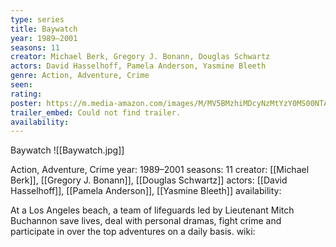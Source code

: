 ```yaml
---
type: series
title: Baywatch
year: 1989–2001
seasons: 11
creator: Michael Berk, Gregory J. Bonann, Douglas Schwartz
actors: David Hasselhoff, Pamela Anderson, Yasmine Bleeth
genre: Action, Adventure, Crime
seen:
rating: 
poster: https://m.media-amazon.com/images/M/MV5BMzhiMDcyNzMtYzY0MS00NTAwLWFlMDgtYzhhNDIyODYyNTBiXkEyXkFqcGdeQXVyMzI4MTk3MTY@._V1_SX300.jpg
trailer_embed: Could not find trailer.
availability:
---
```

Baywatch
![[Baywatch.jpg]]

Action, Adventure, Crime
year: 1989–2001
seasons: 11
creator: [[Michael Berk]], [[Gregory J. Bonann]], [[Douglas Schwartz]]
actors: [[David Hasselhoff]], [[Pamela Anderson]], [[Yasmine Bleeth]]
availability:

At a Los Angeles beach, a team of lifeguards led by Lieutenant Mitch Buchannon save lives, deal with personal dramas, fight crime and participate in over the top adventures on a daily basis.
wiki: 


